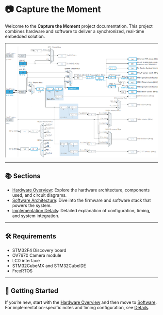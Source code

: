 # 📷 Capture the Moment

Welcome to the **Capture the Moment** project documentation. This project combines hardware and software to deliver a synchronized, real-time embedded solution.

![Clock Configuration](img/clock_conf.png)

---

## 📚 Sections

- [Hardware Overview](Hardware.md): Explore the hardware architecture, components used, and circuit diagrams.
- [Software Architecture](Software.md): Dive into the firmware and software stack that powers the system.
- [Implementation Details](Details.md): Detailed explanation of configuration, timing, and system integration.

---

## 🛠️ Requirements

- STM32F4 Discovery board
- OV7670 Camera module
- LCD interface
- STM32CubeMX and STM32CubeIDE
- FreeRTOS

---

## 🚀 Getting Started

If you’re new, start with the [Hardware Overview](Hardware.md) and then move to [Software](Software.md). For implementation-specific notes and timing configuration, see [Details](Details.md).
